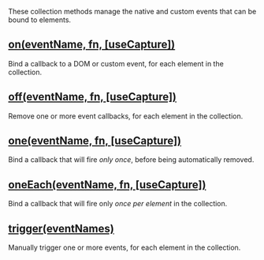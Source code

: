 These collection methods manage the native and custom events that can be bound to elements.


## [on(eventName, fn, \[useCapture\])](/api/on/)

Bind a callback to a DOM or custom event, for each element in the collection.


## [off(eventName, fn, \[useCapture\])](/api/off/)

Remove one or more event callbacks, for each element in the collection.


## [one(eventName, fn, \[useCapture\])](/api/one/)

Bind a callback that will fire _only once_, before being automatically removed.


## [oneEach(eventName, fn, \[useCapture\])](/api/oneEach/)

Bind a callback that will fire only _once per element_ in the collection.


## [trigger(eventNames)](/api/trigger/)

Manually trigger one or more events, for each element in the collection.
